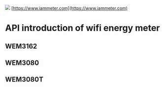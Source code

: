 ![](cdn.iammeter.com/content/em2018/images/imeter.png)
[https://www.iammeter.com](https://www.iammeter.com)

#  API introduction of wifi energy meter 
## WEM3162 
## WEM3080 
## WEM3080T
